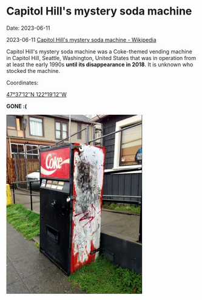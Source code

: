 # Capitol Hill's mystery soda machine

Date: 2023-06-11



2023-06-11 [Capitol Hill's mystery soda machine - Wikipedia](https://en.wikipedia.org/wiki/Capitol_Hill%27s_mystery_soda_machine)

Capitol Hill's mystery soda machine was a Coke-themed vending machine in Capitol Hill, Seattle, Washington, United States that was in operation from at least the early 1990s **until its disappearance in 2018**. It is unknown who stocked the machine.

Coordinates: 

[47°37′12″N 122°19′12″W](https://geohack.toolforge.org/geohack.php?pagename=Capitol_Hill's_mystery_soda_machine&params=47.6200_N_122.3199_W_)

**GONE :(**

![image-20230611122750795](./2023-06-11-Capitol-Hill-s-mystery-soda-machine.assets/image-20230611122750795.png)
